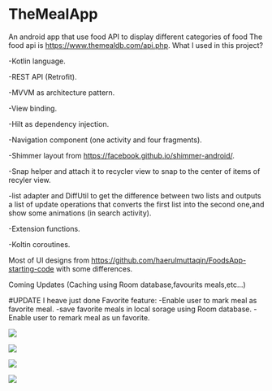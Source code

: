 # TheMealApp
An android app that use food API to display different categories of food
The food api is https://www.themealdb.com/api.php.
What I used in this project?

-Kotlin language.

-REST API (Retrofit).

-MVVM as architecture pattern.

-View binding.

-Hilt as dependency injection.

-Navigation component (one activity and four fragments).

-Shimmer layout from https://facebook.github.io/shimmer-android/.

-Snap helper and attach it to recycler view to snap to the center of items of recyler view.

-list adapter and DiffUtil to get the difference between two lists and outputs a list of update operations that converts the first list into the second one,and show some animations (in search activity).

-Extension functions.

-Koltin coroutines.

Most of UI designs from https://github.com/haerulmuttaqin/FoodsApp-starting-code with some differences.

Coming Updates (Caching using Room database,favourits meals,etc...)

#UPDATE I heave just done Favorite feature: -Enable user to mark meal as favorite meal. -save favorite meals in local sorage using Room database. -Enable user to remark meal as un favorite.

![](image.jpg)

![](app/imaged.jpg)

![](app/image2.jpg)

![](app/image4.jpg)


